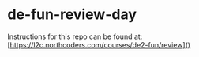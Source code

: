 # de-fun-review-day

Instructions for this repo can be found at: [https://l2c.northcoders.com/courses/de2-fun/review]()
